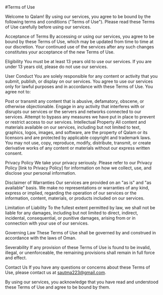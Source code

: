 #Terms of Use


Welcome to Qalam! By using our services, you agree to be bound by the following terms and conditions ("Terms of Use"). Please read these Terms of Use carefully before using our services.

Acceptance of Terms
By accessing or using our services, you agree to be bound by these Terms of Use, which may be updated from time to time at our discretion. Your continued use of the services after any such changes constitutes your acceptance of the new Terms of Use.

Eligibility
You must be at least 13 years old to use our services. If you are under 13 years old, please do not use our services.

User Conduct
You are solely responsible for any content or activity that you submit, publish, or display on our services. You agree to use our services only for lawful purposes and in accordance with these Terms of Use. You agree not to:

Post or transmit any content that is abusive, defamatory, obscene, or otherwise objectionable.
Engage in any activity that interferes with or disrupts our services or the servers and networks connected to our services.
Attempt to bypass any measures we have put in place to prevent or restrict access to our services.
Intellectual Property
All content and materials available on our services, including but not limited to text, graphics, logos, images, and software, are the property of Qalam or its licensors and are protected by applicable copyright and trademark laws. You may not use, copy, reproduce, modify, distribute, transmit, or create derivative works of any content or materials without our express written consent.

Privacy Policy
We take your privacy seriously. Please refer to our Privacy Policy [link to Privacy Policy] for information on how we collect, use, and disclose your personal information.

Disclaimer of Warranties
Our services are provided on an "as is" and "as available" basis. We make no representations or warranties of any kind, express or implied, regarding the operation of our services or the information, content, materials, or products included on our services.

Limitation of Liability
To the fullest extent permitted by law, we shall not be liable for any damages, including but not limited to direct, indirect, incidental, consequential, or punitive damages, arising from or in connection with your use of our services.

Governing Law
These Terms of Use shall be governed by and construed in accordance with the laws of Oman.

Severability
If any provision of these Terms of Use is found to be invalid, illegal, or unenforceable, the remaining provisions shall remain in full force and effect.

Contact Us
If you have any questions or concerns about these Terms of Use, please contact us at sautma223@gmail.com.

By using our services, you acknowledge that you have read and understood these Terms of Use and agree to be bound by them.




